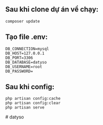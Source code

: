 ## Sau khi clone dự án về chạy:
```
composer update
```

## Tạo file .env:
```
DB_CONNECTION=mysql
DB_HOST=127.0.0.1
DB_PORT=3306
DB_DATABASE=datyso
DB_USERNAME=root
DB_PASSWORD=
```

## Sau khi config: 
```
php artisan config:cache
php artisan config:clear
php artisan serve
```
#   d a t y s o  
 